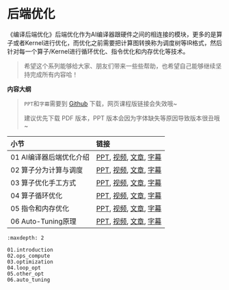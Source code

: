 <!--Copyright © ZOMI 适用于[License](https://github.com/chenzomi12/DeepLearningSystem)版权许可-->

# 后端优化

《编译后端优化》后端优化作为AI编译器跟硬件之间的相连接的模块，更多的是算子或者Kernel进行优化，而优化之前需要把计算图转换称为调度树等IR格式，然后针对每一个算子/Kernel进行循环优化、指令优化和内存优化等技术。

> 希望这个系列能够给大家、朋友们带来一些些帮助，也希望自己能够继续坚持完成所有内容哈！

**内容大纲**

> `PPT`和`字幕`需要到 [Github](https://github.com/chenzomi12/DeepLearningSystem) 下载，网页课程版链接会失效哦~
>
> 建议优先下载 PDF 版本，PPT 版本会因为字体缺失等原因导致版本很丑哦~

| 小节 | 链接|
|:--|:--|
| 01 AI编译器后端优化介绍 | [PPT](./01.introduction.pdf), [视频](https://www.bilibili.com/video/BV17D4y177bP/), [文章](./01.introduction.md), [字幕](./srt/01.srt) |
| 02 算子分为计算与调度 | [PPT](./02.ops_compute.pdf), [视频](https://www.bilibili.com/video/BV1K84y1x7Be/), [文章](./02.ops_compute.md), [字幕](./srt/02.srt) |
| 03 算子优化手工方式| [PPT](./03.optimization.pdf), [视频](https://www.bilibili.com/video/BV1ZA411X7WZ/), [文章](./03.optimization.md), [字幕](./srt/03.srt) |
| 04 算子循环优化| [PPT](./04.loop_opt.pdf), [视频](https://www.bilibili.com/video/BV17D4y177bP/), [文章](./04.loop_opt.md), [字幕](./srt/04.srt) |
| 05 指令和内存优化 | [PPT](./05.other_opt.pdf), [视频](https://www.bilibili.com/video/BV11d4y1a7J6/), [文章](./05.other_opt.md), [字幕](./srt/05.srt) |
| 06 Auto-Tuning原理 | [PPT](./06.auto_tuning.pdf), [视频](https://www.bilibili.com/video/BV1uA411D7JF/), [文章](./06.auto_tuning.md), [字幕](./srt/05.srt) |

```toc
:maxdepth: 2

01.introduction
02.ops_compute
03.optimization
04.loop_opt
05.other_opt
06.auto_tuning
```
